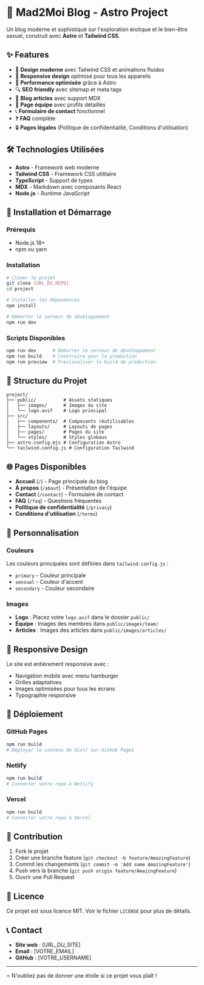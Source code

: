 # 🚀 Mad2Moi Blog - Astro Project

Un blog moderne et sophistiqué sur l'exploration érotique et le bien-être sexuel, construit avec **Astro** et **Tailwind CSS**.

## ✨ Features

- 🎨 **Design moderne** avec Tailwind CSS et animations fluides
- 📱 **Responsive design** optimisé pour tous les appareils
- 🚀 **Performance optimisée** grâce à Astro
- 🔍 **SEO friendly** avec sitemap et meta tags
- 📝 **Blog articles** avec support MDX
- 👥 **Page équipe** avec profils détaillés
- 📞 **Formulaire de contact** fonctionnel
- ❓ **FAQ** complète
- 🔒 **Pages légales** (Politique de confidentialité, Conditions d'utilisation)

## 🛠️ Technologies Utilisées

- **Astro** - Framework web moderne
- **Tailwind CSS** - Framework CSS utilitaire
- **TypeScript** - Support de types
- **MDX** - Markdown avec composants React
- **Node.js** - Runtime JavaScript

## 🚀 Installation et Démarrage

### Prérequis
- Node.js 18+ 
- npm ou yarn

### Installation
```bash
# Cloner le projet
git clone [URL_DU_REPO]
cd project

# Installer les dépendances
npm install

# Démarrer le serveur de développement
npm run dev
```

### Scripts Disponibles
```bash
npm run dev      # Démarrer le serveur de développement
npm run build    # Construire pour la production
npm run preview  # Prévisualiser la build de production
```

## 📁 Structure du Projet

```
project/
├── public/          # Assets statiques
│   ├── images/      # Images du site
│   └── logo.avif    # Logo principal
├── src/
│   ├── components/  # Composants réutilisables
│   ├── layouts/     # Layouts de pages
│   ├── pages/       # Pages du site
│   └── styles/      # Styles globaux
├── astro.config.mjs # Configuration Astro
└── tailwind.config.js # Configuration Tailwind
```

## 🌐 Pages Disponibles

- **Accueil** (`/`) - Page principale du blog
- **À propos** (`/about`) - Présentation de l'équipe
- **Contact** (`/contact`) - Formulaire de contact
- **FAQ** (`/faq`) - Questions fréquentes
- **Politique de confidentialité** (`/privacy`)
- **Conditions d'utilisation** (`/terms`)

## 🎨 Personnalisation

### Couleurs
Les couleurs principales sont définies dans `tailwind.config.js` :
- `primary` - Couleur principale
- `sensual` - Couleur d'accent
- `secondary` - Couleur secondaire

### Images
- **Logo** : Placez votre `logo.avif` dans le dossier `public/`
- **Équipe** : Images des membres dans `public/images/team/`
- **Articles** : Images des articles dans `public/images/articles/`

## 📱 Responsive Design

Le site est entièrement responsive avec :
- Navigation mobile avec menu hamburger
- Grilles adaptatives
- Images optimisées pour tous les écrans
- Typographie responsive

## 🚀 Déploiement

### GitHub Pages
```bash
npm run build
# Déployer le contenu de dist/ sur GitHub Pages
```

### Netlify
```bash
npm run build
# Connecter votre repo à Netlify
```

### Vercel
```bash
npm run build
# Connecter votre repo à Vercel
```

## 🤝 Contribution

1. Fork le projet
2. Créer une branche feature (`git checkout -b feature/AmazingFeature`)
3. Commit les changements (`git commit -m 'Add some AmazingFeature'`)
4. Push vers la branche (`git push origin feature/AmazingFeature`)
5. Ouvrir une Pull Request

## 📄 Licence

Ce projet est sous licence MIT. Voir le fichier `LICENSE` pour plus de détails.

## 📞 Contact

- **Site web** : [URL_DU_SITE]
- **Email** : [VOTRE_EMAIL]
- **GitHub** : [VOTRE_USERNAME]

---

⭐ N'oubliez pas de donner une étoile si ce projet vous plaît !

